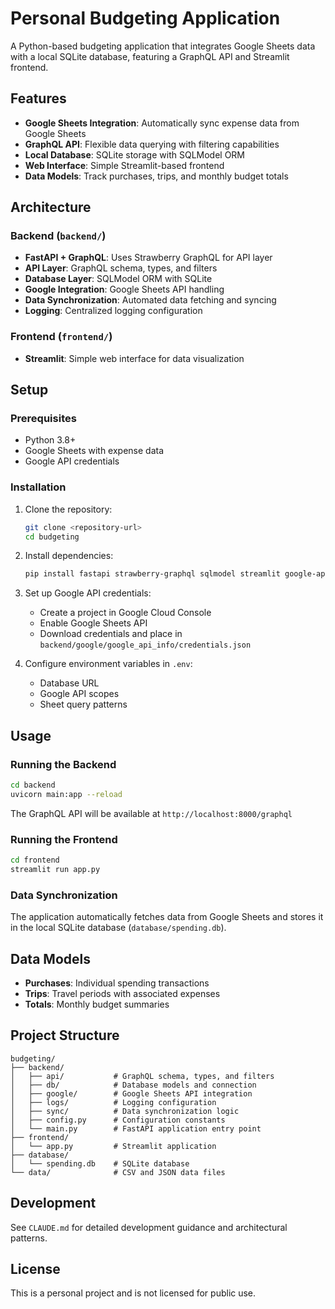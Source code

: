 # Personal Budgeting Application

A Python-based budgeting application that integrates Google Sheets data with a local SQLite database, featuring a GraphQL API and Streamlit frontend.

## Features

- **Google Sheets Integration**: Automatically sync expense data from Google Sheets
- **GraphQL API**: Flexible data querying with filtering capabilities
- **Local Database**: SQLite storage with SQLModel ORM
- **Web Interface**: Simple Streamlit-based frontend
- **Data Models**: Track purchases, trips, and monthly budget totals

## Architecture

### Backend (`backend/`)
- **FastAPI + GraphQL**: Uses Strawberry GraphQL for API layer
- **API Layer**: GraphQL schema, types, and filters
- **Database Layer**: SQLModel ORM with SQLite
- **Google Integration**: Google Sheets API handling
- **Data Synchronization**: Automated data fetching and syncing
- **Logging**: Centralized logging configuration

### Frontend (`frontend/`)
- **Streamlit**: Simple web interface for data visualization

## Setup

### Prerequisites
- Python 3.8+
- Google Sheets with expense data
- Google API credentials

### Installation

1. Clone the repository:
   ```bash
   git clone <repository-url>
   cd budgeting
   ```

2. Install dependencies:
   ```bash
   pip install fastapi strawberry-graphql sqlmodel streamlit google-api-python-client uvicorn
   ```

3. Set up Google API credentials:
   - Create a project in Google Cloud Console
   - Enable Google Sheets API
   - Download credentials and place in `backend/google/google_api_info/credentials.json`

4. Configure environment variables in `.env`:
   - Database URL
   - Google API scopes
   - Sheet query patterns

## Usage

### Running the Backend
```bash
cd backend
uvicorn main:app --reload
```
The GraphQL API will be available at `http://localhost:8000/graphql`

### Running the Frontend
```bash
cd frontend
streamlit run app.py
```

### Data Synchronization
The application automatically fetches data from Google Sheets and stores it in the local SQLite database (`database/spending.db`).

## Data Models

- **Purchases**: Individual spending transactions
- **Trips**: Travel periods with associated expenses
- **Totals**: Monthly budget summaries

## Project Structure

```
budgeting/
├── backend/
│   ├── api/           # GraphQL schema, types, and filters
│   ├── db/            # Database models and connection
│   ├── google/        # Google Sheets API integration
│   ├── logs/          # Logging configuration
│   ├── sync/          # Data synchronization logic
│   ├── config.py      # Configuration constants
│   └── main.py        # FastAPI application entry point
├── frontend/
│   └── app.py         # Streamlit application
├── database/
│   └── spending.db    # SQLite database
└── data/              # CSV and JSON data files
```

## Development

See `CLAUDE.md` for detailed development guidance and architectural patterns.

## License

This is a personal project and is not licensed for public use.